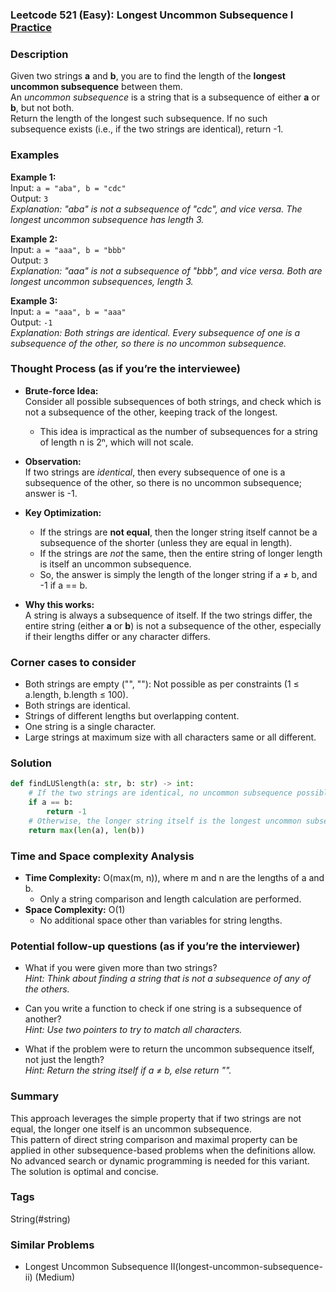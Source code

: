 ### Leetcode 521 (Easy): Longest Uncommon Subsequence I [Practice](https://leetcode.com/problems/longest-uncommon-subsequence-i)

### Description  
Given two strings **a** and **b**, you are to find the length of the **longest uncommon subsequence** between them.  
An *uncommon subsequence* is a string that is a subsequence of either **a** or **b**, but not both.  
Return the length of the longest such subsequence. If no such subsequence exists (i.e., if the two strings are identical), return -1.

### Examples  

**Example 1:**  
Input: `a = "aba", b = "cdc"`  
Output: `3`  
*Explanation: "aba" is not a subsequence of "cdc", and vice versa. The longest uncommon subsequence has length 3.*

**Example 2:**  
Input: `a = "aaa", b = "bbb"`  
Output: `3`  
*Explanation: "aaa" is not a subsequence of "bbb", and vice versa. Both are longest uncommon subsequences, length 3.*

**Example 3:**  
Input: `a = "aaa", b = "aaa"`  
Output: `-1`  
*Explanation: Both strings are identical. Every subsequence of one is a subsequence of the other, so there is no uncommon subsequence.*

### Thought Process (as if you’re the interviewee)  
- **Brute-force Idea:**  
  Consider all possible subsequences of both strings, and check which is not a subsequence of the other, keeping track of the longest.  
  - This idea is impractical as the number of subsequences for a string of length n is 2ⁿ, which will not scale.

- **Observation:**  
  If two strings are *identical*, then every subsequence of one is a subsequence of the other, so there is no uncommon subsequence; answer is -1.

- **Key Optimization:**  
  - If the strings are **not equal**, then the longer string itself cannot be a subsequence of the shorter (unless they are equal in length).  
  - If the strings are *not* the same, then the entire string of longer length is itself an uncommon subsequence.  
  - So, the answer is simply the length of the longer string if a ≠ b, and -1 if a == b.

- **Why this works:**  
  A string is always a subsequence of itself. If the two strings differ, the entire string (either **a** or **b**) is not a subsequence of the other, especially if their lengths differ or any character differs.

### Corner cases to consider  
- Both strings are empty ("", ""): Not possible as per constraints (1 ≤ a.length, b.length ≤ 100).
- Both strings are identical.
- Strings of different lengths but overlapping content.
- One string is a single character.
- Large strings at maximum size with all characters same or all different.

### Solution

```python
def findLUSlength(a: str, b: str) -> int:
    # If the two strings are identical, no uncommon subsequence possible
    if a == b:
        return -1
    # Otherwise, the longer string itself is the longest uncommon subsequence
    return max(len(a), len(b))
```

### Time and Space complexity Analysis  

- **Time Complexity:** O(max(m, n)), where m and n are the lengths of a and b.
  - Only a string comparison and length calculation are performed.
- **Space Complexity:** O(1)
  - No additional space other than variables for string lengths.

### Potential follow-up questions (as if you’re the interviewer)  

- What if you were given more than two strings?  
  *Hint: Think about finding a string that is not a subsequence of any of the others.*

- Can you write a function to check if one string is a subsequence of another?  
  *Hint: Use two pointers to try to match all characters.*

- What if the problem were to return the uncommon subsequence itself, not just the length?  
  *Hint: Return the string itself if a ≠ b, else return "".*

### Summary
This approach leverages the simple property that if two strings are not equal, the longer one itself is an uncommon subsequence.  
This pattern of direct string comparison and maximal property can be applied in other subsequence-based problems when the definitions allow.  
No advanced search or dynamic programming is needed for this variant. The solution is optimal and concise.

### Tags
String(#string)

### Similar Problems
- Longest Uncommon Subsequence II(longest-uncommon-subsequence-ii) (Medium)